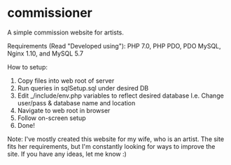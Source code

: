 commissioner
============

A simple commission website for artists.


Requirements (Read "Developed using"):
  PHP 7.0, PHP PDO, PDO MySQL, Nginx 1.10, and MySQL 5.7

How to setup:
  1. Copy files into web root of server
  2. Run queries in sqlSetup.sql under desired DB
  3. Edit _/include/env.php variables to reflect desired database
    I.e. Change user/pass & database name and location
  4. Navigate to web root in browser
  5. Follow on-screen setup
  6. Done!


Note: I've mostly created this website for my wife, who is an artist. The site fits her requirements,
but I'm constantly looking for ways to improve the site. If you have any ideas, let me know :)
